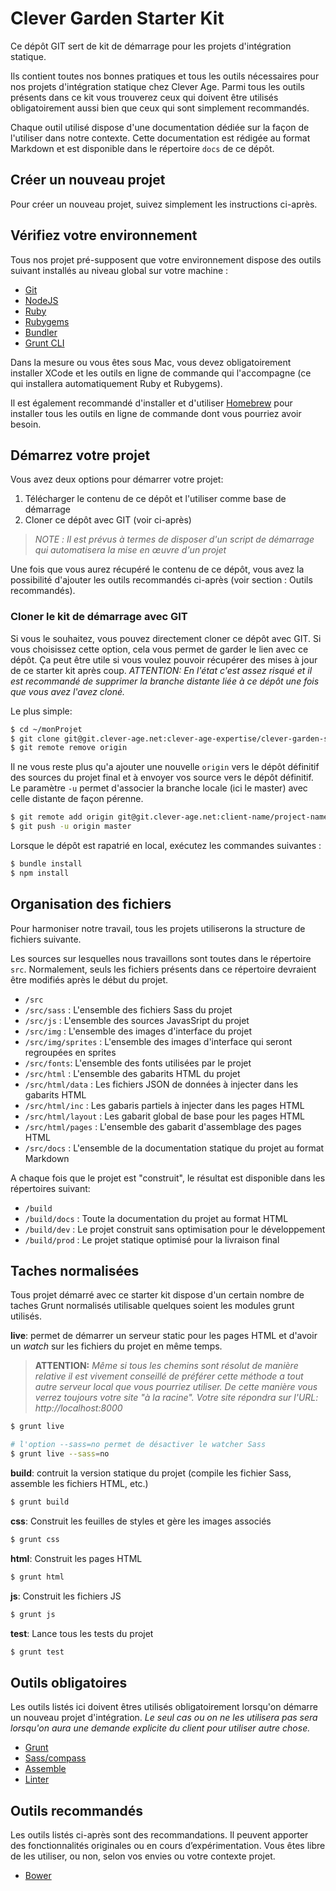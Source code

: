 
Clever Garden Starter Kit
================================================================================

Ce dépôt GIT sert de kit de démarrage pour les projets d'intégration statique.

Ils contient toutes nos bonnes pratiques et tous les outils nécessaires pour
nos projets d'intégration statique chez Clever Age. Parmi tous les outils
présents dans ce kit vous trouverez ceux qui doivent être utilisés
obligatoirement aussi bien que ceux qui sont simplement recommandés.

Chaque outil utilisé dispose d'une documentation dédiée sur la façon de
l'utiliser dans notre contexte. Cette documentation est rédigée au format
Markdown et est disponible dans le répertoire `docs` de ce dépôt.


Créer un nouveau projet
--------------------------------------------------------------------------------
Pour créer un nouveau projet, suivez simplement les instructions ci-après.

## Vérifiez votre environnement
Tous nos projet pré-supposent que votre environnement dispose des outils suivant
installés au niveau global sur votre machine :

* [Git](http://git-scm.com/)
* [NodeJS](http://nodejs.org/)
* [Ruby](https://www.ruby-lang.org/fr/)
* [Rubygems](http://rubygems.org/)
* [Bundler](http://bundler.io/)
* [Grunt CLI](http://gruntjs.com/getting-started)

Dans la mesure ou vous êtes sous Mac, vous devez obligatoirement installer XCode
et les outils en ligne de commande qui l'accompagne (ce qui installera
automatiquement Ruby et Rubygems).

Il est également recommandé d'installer et d'utiliser [Homebrew](http://brew.sh/)
pour installer tous les outils en ligne de commande dont vous pourriez avoir
besoin.

## Démarrez votre projet
Vous avez deux options pour démarrer votre projet:

1. Télécharger le contenu de ce dépôt et l'utiliser comme base de démarrage
2. Cloner ce dépôt avec GIT (voir ci-après)

> *NOTE :* _Il est prévus à termes de disposer d'un script de démarrage qui
  automatisera la mise en œuvre d'un projet_

Une fois que vous aurez récupéré le contenu de ce dépôt, vous avez la possibilité d'ajouter les outils recommandés ci-après (voir section : Outils recommandés).

### Cloner le kit de démarrage avec GIT
Si vous le souhaitez, vous pouvez directement cloner ce dépôt avec GIT.
Si vous choisissez cette option, cela vous permet de garder le lien avec ce
dépôt. Ça peut être utile si vous voulez pouvoir récupérer des mises à jour de
ce starter kit après coup. *ATTENTION:* _En l'état c'est assez risqué et il est
recommandé de supprimer la branche distante liée à ce dépôt une fois que vous
avez l'avez cloné._

Le plus simple:

```bash
$ cd ~/monProjet
$ git clone git@git.clever-age.net:clever-age-expertise/clever-garden-starter-kit.git .
$ git remote remove origin
```

Il ne vous reste plus qu'a ajouter une nouvelle `origin` vers le dépôt définitif
des sources du projet final et à envoyer vos source vers le dépôt définitif.
Le paramètre `-u` permet d'associer la branche locale (ici le master) avec celle distante de façon pérenne.

```bash
$ git remote add origin git@git.clever-age.net:client-name/project-name.git
$ git push -u origin master
```

Lorsque le dépôt est rapatrié en local, exécutez les commandes
suivantes :

```bash
$ bundle install
$ npm install
```

## Organisation des fichiers
Pour harmoniser notre travail, tous les projets utiliserons la structure de
fichiers suivante.

Les sources sur lesquelles nous travaillons sont toutes dans le répertoire `src`.
Normalement, seuls les fichiers présents dans ce répertoire devraient être
modifiés après le début du projet.

* `/src`
* `/src/sass` : L'ensemble des fichiers Sass du projet
* `/src/js`   : L'ensemble des sources JavasSript du projet
* `/src/img`  : L'ensemble des images d'interface du projet
* `/src/img/sprites` : L'ensemble des images d'interface qui seront regroupées en sprites
* `/src/fonts`: L'ensemble des fonts utilisées par le projet
* `/src/html` : L'ensemble des gabarits HTML du projet
* `/src/html/data` : Les fichiers JSON de données à injecter dans les gabarits HTML
* `/src/html/inc` : Les gabaris partiels à injecter dans les pages HTML
* `/src/html/layout` : Les gabarit global de base pour les pages HTML
* `/src/html/pages` : L'ensemble des gabarit d'assemblage des pages HTML
* `/src/docs` : L'ensemble de la documentation statique du projet au format Markdown

A chaque fois que le projet est "construit", le résultat est disponible dans
les répertoires suivant:

* `/build`
* `/build/docs` : Toute la documentation du projet au format HTML
* `/build/dev` : Le projet construit sans optimisation pour le développement
* `/build/prod` : Le projet statique optimisé pour la livraison final


Taches normalisées
--------------------------------------------------------------------------------

Tous projet démarré avec ce starter kit dispose d'un certain nombre de taches
Grunt normalisés utilisable quelques soient les modules grunt utilisés.

**live**: permet de démarrer un serveur static pour les pages HTML et d'avoir
un _watch_ sur les fichiers du projet en même temps.

> **ATTENTION:** _Même si tous les chemins sont résolut de manière relative il
  est vivement conseillé de préférer cette méthode a tout autre serveur local
  que vous pourriez utiliser. De cette manière vous verrez toujours votre site
  "à la racine". Votre site répondra sur l'URL: http://localhost:8000_

```bash
$ grunt live

# l'option --sass=no permet de désactiver le watcher Sass
$ grunt live --sass=no
```

**build**: contruit la version statique du projet (compile les fichier Sass,
assemble les fichiers HTML, etc.)

```bash
$ grunt build
```

**css**: Construit les feuilles de styles et gère les images associés

```bash
$ grunt css
```

**html**: Construit les pages HTML

```bash
$ grunt html
```

**js**: Construit les fichiers JS

```bash
$ grunt js
```

**test**: Lance tous les tests du projet

```bash
$ grunt test
```

Outils obligatoires
--------------------------------------------------------------------------------
Les outils listés ici doivent êtres utilisés obligatoirement lorsqu'on démarre
un nouveau projet d'intégration. _Le seul cas ou on ne les utilisera pas sera
lorsqu'on aura une demande explicite du client pour utiliser autre chose._

* [Grunt](docs/grunt.md)
* [Sass/compass](docs/sass.md)
* [Assemble](docs/assemble.md)
* [Linter](docs/linter.md)


Outils recommandés
--------------------------------------------------------------------------------
Les outils listés ci-après sont des recommandations. Il peuvent apporter des
fonctionnalités originales ou en cours d’expérimentation. Vous êtes libre de
les utiliser, ou non, selon vos envies ou votre contexte projet.

* [Bower](docs/bower.md)
